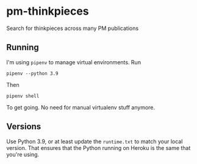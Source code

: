 # pm-thinkpieces
Search for thinkpieces across many PM publications

## Running

I'm using `pipenv` to manage virtual environments. Run

```
pipenv --python 3.9
```

Then

```
pipenv shell
```

To get going. No need for manual virtualenv stuff anymore.

## Versions

Use Python 3.9, or at least update the `runtime.txt` to match your local version.
That ensures that the Python running on Heroku is the same that you're using.
